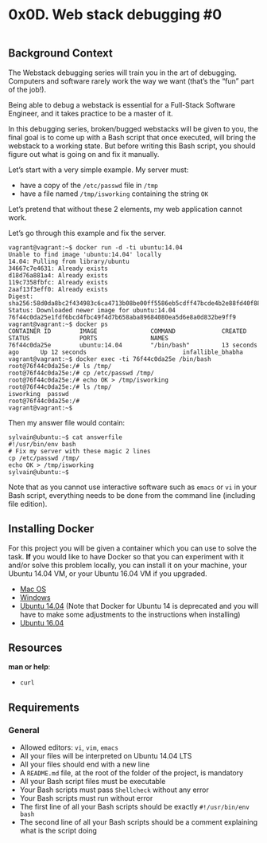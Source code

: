 <h1 class="gap">0x0D. Web stack debugging #0</h1>
<div class="well clean" id="project-description">
  <p><img src="https://s3.amazonaws.com/intranet-projects-files/holbertonschool-sysadmin_devops/265/uWLzjc8.jpg" alt="" style="" /></p>

<h2>Background Context</h2>

<p>The Webstack debugging series will train you in the art of debugging. Computers and software rarely work the way we want (that&rsquo;s the &ldquo;fun&rdquo; part of the job!).</p>

<p>Being able to debug a webstack is essential for a Full-Stack Software Engineer, and it takes practice to be a master of it.</p>

<p>In this debugging series, broken/bugged webstacks will be given to you, the final goal is to come up with a Bash script that once executed, will bring the webstack to a working state. But before writing this Bash script, you should figure out what is going on and fix it manually.</p>

<p>Let&rsquo;s start with a very simple example. My server must: </p>

<ul>
<li>have a copy of the <code>/etc/passwd</code> file in <code>/tmp</code></li>
<li>have a file named <code>/tmp/isworking</code> containing the string <code>OK</code></li>
</ul>

<p>Let&rsquo;s pretend that without these 2 elements, my web application cannot work.</p>

<p>Let&rsquo;s go through this example and fix the server.</p>

<pre><code>vagrant@vagrant:~$ docker run -d -ti ubuntu:14.04
Unable to find image &#39;ubuntu:14.04&#39; locally
14.04: Pulling from library/ubuntu
34667c7e4631: Already exists
d18d76a881a4: Already exists
119c7358fbfc: Already exists
2aaf13f3eff0: Already exists
Digest: sha256:58d0da8bc2f434983c6ca4713b08be00ff5586eb5cdff47bcde4b2e88fd40f88
Status: Downloaded newer image for ubuntu:14.04
76f44c0da25e1fdf6bcd4fbc49f4d7b658aba89684080ea5d6e8a0d832be9ff9
vagrant@vagrant:~$ docker ps
CONTAINER ID        IMAGE               COMMAND             CREATED             STATUS              PORTS               NAMES
76f44c0da25e        ubuntu:14.04        &quot;/bin/bash&quot;         13 seconds ago      Up 12 seconds                           infallible_bhabha
vagrant@vagrant:~$ docker exec -ti 76f44c0da25e /bin/bash
root@76f44c0da25e:/# ls /tmp/
root@76f44c0da25e:/# cp /etc/passwd /tmp/
root@76f44c0da25e:/# echo OK &gt; /tmp/isworking
root@76f44c0da25e:/# ls /tmp/
isworking  passwd
root@76f44c0da25e:/#
vagrant@vagrant:~$
</code></pre>

<p>Then my answer file would contain:</p>

<pre><code>sylvain@ubuntu:~$ cat answerfile
#!/usr/bin/env bash
# Fix my server with these magic 2 lines
cp /etc/passwd /tmp/
echo OK &gt; /tmp/isworking
sylvain@ubuntu:~$
</code></pre>

<p>Note that as you cannot use interactive software such as <code>emacs</code> or <code>vi</code> in your Bash script, everything needs to be done from the command line (including file edition).</p>

<h2>Installing Docker</h2>

<p>For this project you will be given a container which you can use to solve the task. <strong>If</strong> you would like to have Docker so that you can experiment with it and/or solve this problem locally, you can install it on your machine, your Ubuntu 14.04 VM, or your Ubuntu 16.04 VM if you upgraded.</p>

<ul>
<li><a href="/rltoken/k_pbInP8sVHkPWS-7bUqDQ" title="Mac OS" target="_blank">Mac OS</a></li>
<li><a href="/rltoken/AYZe8xA3hfdHoDlXMJuNpQ" title="Windows" target="_blank">Windows</a></li>
<li><a href="/rltoken/ynOBcBBvuYZPm9lSHFNcoQ" title="Ubuntu 14.04" target="_blank">Ubuntu 14.04</a> (Note that Docker for Ubuntu 14 is deprecated and you will have to make some adjustments to the instructions when installing)</li>
<li><a href="/rltoken/tTuEaxo5gzKq23ZvgPODnA" title="Ubuntu 16.04" target="_blank">Ubuntu 16.04</a></li>
</ul>

<h2>Resources</h2>

<p><strong>man or help</strong>:</p>

<ul>
<li><code>curl</code></li>
</ul>

<h2>Requirements</h2>

<h3>General</h3>

<ul>
<li>Allowed editors: <code>vi</code>, <code>vim</code>, <code>emacs</code></li>
<li>All your files will be interpreted on Ubuntu 14.04 LTS</li>
<li>All your files should end with a new line</li>
<li>A <code>README.md</code> file, at the root of the folder of the project, is mandatory</li>
<li>All your Bash script files must be executable</li>
<li>Your Bash scripts must pass <code>Shellcheck</code> without any error</li>
<li>Your Bash scripts must run without error</li>
<li>The first line of all your Bash scripts should be exactly <code>#!/usr/bin/env bash</code></li>
<li>The second line of all your Bash scripts should be a comment explaining what is the script doing</li>
</ul>

</div>
